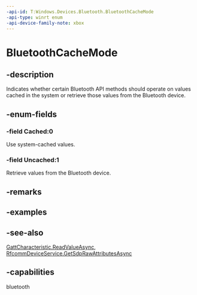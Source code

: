 ```yaml
---
-api-id: T:Windows.Devices.Bluetooth.BluetoothCacheMode
-api-type: winrt enum
-api-device-family-note: xbox
---
```


<!-- Enumeration syntax
public enum Windows.Devices.Bluetooth.BluetoothCacheMode : int
-->

# BluetoothCacheMode

## -description
Indicates whether certain Bluetooth API methods should operate on values cached in the system or retrieve those values from the Bluetooth device.

## -enum-fields
### -field Cached:0
Use system-cached values.

### -field Uncached:1
Retrieve values from the Bluetooth device.


## -remarks

## -examples

## -see-also
[GattCharacteristic.ReadValueAsync](../windows.devices.bluetooth.genericattributeprofile/gattcharacteristic_readvalueasync.md), [RfcommDeviceService.GetSdpRawAttributesAsync](../windows.devices.bluetooth.rfcomm/rfcommdeviceservice_getsdprawattributesasync.md)

## -capabilities
bluetooth